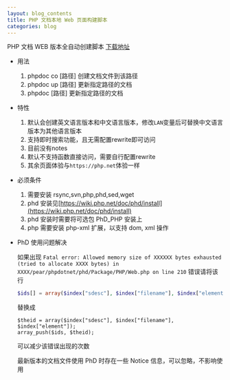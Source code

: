 ```yaml
---
layout: blog_contents
title: PHP 文档本地 Web 页面构建脚本
categories: blog
---
```


PHP 文档 WEB 版本全自动创建脚本
[下载地址](http://toknot.com/download/phpdoc)

* 用法

    1. phpdoc co [路径]  创建文档文件到该路径
    2. phpdoc up [路径]  更新指定路径的文档
    3. phpdoc [路径]     更新指定路径的文档

* 特性
    
    1. 默认会创建英文语言版本和中文语言版本，修改`LAN`变量后可替换中文语言版本为其他语言版本
    2. 支持即时搜索功能，且无需配置rewrite即可访问
    3. 目前没有notes
    4. 默认不支持函数直接访问，需要自行配置rewrite
    5. 其余页面体验与`https://php.net`体验一样

* 必须条件
    
    1. 需要安装 rsync,svn,php,phd,sed,wget
    2. phd 安装见[https://wiki.php.net/doc/phd/install](https://wiki.php.net/doc/phd/install)
    3. phd 安装时需要将可选包 PhD_PHP 安装上
    4. php 需要安装 php-xml 扩展，以支持 dom, xml 操作

* PhD 使用问题解决

    如果出现 `Fatal error: Allowed memory size of XXXXXX bytes exhausted (tried to allocate XXXX bytes) in XXXX/pear/phpdotnet/phd/Package/PHP/Web.php on line 210` 错误请将该行
    
    ```php 
    $ids[] = array($index["sdesc"], $index["filename"], $index["element"]);
    ```
    替换成

    ```
    $theid = array($index["sdesc"], $index["filename"], $index["element"]);
    array_push($ids, $theid);
    ```

    可以减少该错误出现的次数

    最新版本的文档文件使用 PhD 时存在一些 Notice 信息，可以忽略，不影响使用
